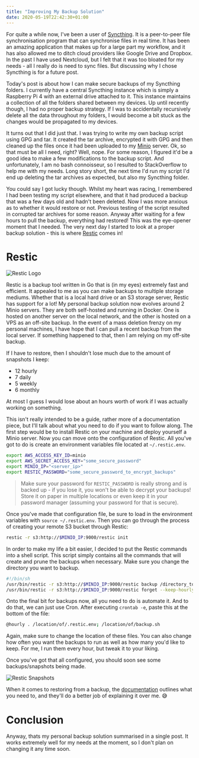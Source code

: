 ```yaml
---
title: "Improving My Backup Solution"
date: 2020-05-19T22:42:30+01:00
---
```


For quite a while now, I've been a user of [Syncthing](https://syncthing.net). It is a peer-to-peer file synchronisation program that can synchronise files in real time. It has been an amazing application that makes up for a large part my workflow, and it has also allowed me to ditch cloud providers like Google Drive and Dropbox. In the past I have used Nextcloud, but I felt that it was too bloated for my needs - all I really do is need to sync files. But discussing why I chose Syncthing is for a future post.

Today's post is about how I can make secure backups of my Syncthing folders. I currently have a central Syncthing instance which is simply a Raspberry Pi 4 with an external drive attached to it. This instance maintains a collection of all the folders shared between my devices. Up until recently though, I had no proper backup strategy. If I was to accidentally recursively delete all the data throughout my folders, I would become a bit stuck as the changes would be propagated to my devices.

It turns out that I did just that. I was trying to write my own backup script using GPG and tar. It created the tar archive, encrypted it with GPG and then cleaned up the files once it had been uploaded to my [Minio](https://min.io/) server. Ok, so that must be all I need, right? Well, nope. For some reason, I figured it'd be a good idea to make a few modifications to the backup script. And unfortunately, I am no bash connoisseur, so I resulted to StackOverflow to help me with my needs. Long story short, the next time I'd run my script I'd end up deleting the tar archives as expected, but also my Syncthing folder.

You could say I got lucky though. Whilst my heart was racing, I remembered I had been testing my script elsewhere, and that it had produced a backup that was a few days old and hadn't been deleted. Now I was more anxious as to whether it would restore or not. Previous testing of the script resulted in corrupted tar archives for some reason. Anyway after waiting for a few hours to pull the backup, everything had restored! This was the eye-opener moment that I needed. The very next day I started to look at a proper backup solution - this is where [Restic](https://restic.net) comes in!

# Restic

![Restic Logo](/img/improving-my-backup-solution/restic.png)

Restic is a backup tool written in Go that is (in my eyes) extremely fast and efficient. It appealed to me as you can make backups to multiple storage mediums. Whether that is a local hard drive or an S3 storage server, Restic has support for a lot! My personal backup solution now evolves around 2 Minio servers. They are both self-hosted and running in Docker. One is hosted on another server on the local network, and the other is hosted on a VPS as an off-site backup. In the event of a mass deletion frenzy on my personal machines, I have hope that I can pull a recent backup from the local server. If something happened to that, then I am relying on my off-site backup.

If I have to restore, then I shouldn't lose much due to the amount of snapshots I keep:

* 12 hourly
* 7 daily
* 5 weekly
* 6 monthly

At most I guess I would lose about an hours worth of work if I was actually working on something.

This isn't really intended to be a guide, rather more of a documentation piece, but I'll talk about what you need to do if you want to follow along. The first step would be to install Restic on your machine and deploy yourself a Minio server. Now you can move onto the configuration of Restic. All you've got to do is create an environment variables file located at `~/.restic.env`.

```bash
export AWS_ACCESS_KEY_ID=minio
export AWS_SECRET_ACCESS_KEY="some_secure_password"
export MINIO_IP="<server_ip>"
export RESTIC_PASSWORD="some_secure_password_to_encrypt_backups"
```

> Make sure your password for `RESTIC_PASSWORD` is really strong and is backed up - if you lose it, you won't be able to decrypt your backups! Store it on paper in multiple locations or even keep it in your password manager (assuming your password for that is secure).

Once you've made that configuration file, be sure to load in the environment variables with `source ~/.restic.env`. Then you can go through the process of creating your remote S3 bucket through Restic:

```bash
restic -r s3:http://$MINIO_IP:9000/restic init
```

In order to make my life a bit easier, I decided to put the Restic commands into a shell script. This script simply contains all the commands that will create and prune the backups when necessary. Make sure you change the directory you want to backup.

```bash
#!/bin/sh
/usr/bin/restic -r s3:http://$MINIO_IP:9000/restic backup /directory_to_backup
/usr/bin/restic -r s3:http://$MINIO_IP:9000/restic forget --keep-hourly 12 --keep-daily 7 --keep-weekly 5 --keep-monthly 6 --prune
```

Onto the final bit for backups now, all you need to do is automate it. And to do that, we can just use Cron. After executing `crontab -e`, paste this at the bottom of the file:

```bash
@hourly . /location/of/.restic.env; /location/of/backup.sh
```

Again, make sure to change the location of these files. You can also change how often you want the backups to run as well as how many you'd like to keep. For me, I run them every hour, but tweak it to your liking.

Once you've got that all configured, you should soon see some backups/snapshots being made.

![Restic Snapshots](/img/improving-my-backup-solution/restic-snapshots.png)

When it comes to restoring from a backup, the [documentation](https://restic.readthedocs.io/en/latest/050_restore.html) outlines what you need to, and they'll do a better job of explaining it over me. 😅

# Conclusion
Anyway, thats my personal backup solution summarised in a single post. It works extremely well for my needs at the moment, so I don't plan on changing it any time soon.